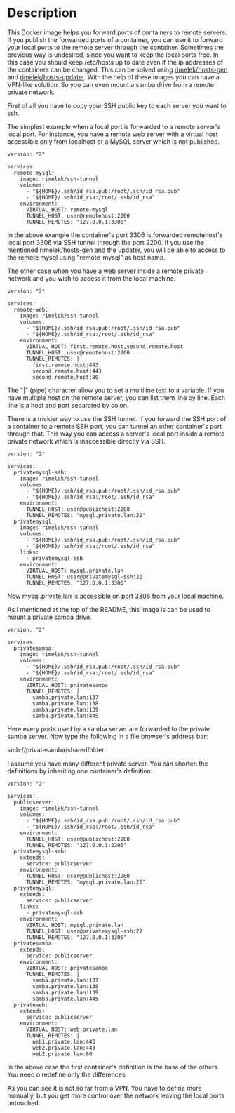 # Description

This Docker image helps you forward ports of containers to remote servers.
If you publish the forwarded ports of a container, you can use it to forward your local ports to the remote server through the container.
Sometimes the previous way is undesired, since you want to keep the local ports free.
In this case you should keep /etc/hosts up to date even if the ip addresses of the containers can be changed. This can be solved using [rimelek/hosts-gen](https://hub.docker.com/r/rimelek/hosts-gen/) and [rimelek/hosts-updater](https://hub.docker.com/r/rimelek/hosts-updater/).
With the help of these images you can have a VPN-like solution. So you can even mount a samba drive from a remote private network.

First of all you have to copy your SSH public key to each server you want to ssh. 

The simplest example when a local port is forwarded to a remote server's local port. For instance, you have a remote web server with a virtual host accessible only from localhost or a MySQL server which is not published.

    version: "2"
    
    services:
      remote-mysql:
        image: rimelek/ssh-tunnel
        volumes:
          - "${HOME}/.ssh/id_rsa.pub:/root/.ssh/id_rsa.pub"
          - "${HOME}/.ssh/id_rsa:/root/.ssh/id_rsa"
        environment:
          VIRTUAL_HOST: remote-mysql
          TUNNEL_HOST: user@remotehost:2200
          TUNNEL_REMOTES: "127.0.0.1:3306"
          
In the above example the container's port 3306 is forwarded remotehost's local port 3306 via SSH tunnel through the port 2200.
If you use the mentioned rimelek/hosts-gen and the updater, you will be able to access to the remote mysql using "remote-mysql" as host name.

The other case when you have a web server inside a remote private network and you wish to access it from the local machine.

    version: "2"
    
    services:
      remote-web:
        image: rimelek/ssh-tunnel
        volumes:
          - "${HOME}/.ssh/id_rsa.pub:/root/.ssh/id_rsa.pub"
          - "${HOME}/.ssh/id_rsa:/root/.ssh/id_rsa"
        environment:
          VIRTUAL_HOST: first.remote.host,second.remote.host
          TUNNEL_HOST: user@remotehost:2200
          TUNNEL_REMOTES: |
            first.remote.host:443
            second.remote.host:443
            second.remote.host:80
            
The "|" (pipe) character allow you to set a multiline text to a variable. If you have multiple host on the remote server, you can list them line by line. Each line is a host and port separated by colon.

There is a trickier way to use the SSH tunnel. If you forward the SSH port of a container to a remote SSH port, you can tunnel an other container's port through that. This way you can access a server's local port inside a remote private network which is inaccessible directly via SSH.

    version: "2"
    
    services:
      privatemysql-ssh:
        image: rimelek/ssh-tunnel
        volumes:
          - "${HOME}/.ssh/id_rsa.pub:/root/.ssh/id_rsa.pub"
          - "${HOME}/.ssh/id_rsa:/root/.ssh/id_rsa"
        environment:
          TUNNEL_HOST: user@publichost:2200
          TUNNEL_REMOTES: "mysql.private.lan:22"
      privatemysql:
        image: rimelek/ssh-tunnel
        volumes:
          - "${HOME}/.ssh/id_rsa.pub:/root/.ssh/id_rsa.pub"
          - "${HOME}/.ssh/id_rsa:/root/.ssh/id_rsa"
        links:
          - privatemysql-ssh
        environment:
          VIRTUAL_HOST: mysql.private.lan
          TUNNEL_HOST: user@privatemysql-ssh:22
          TUNNEL_REMOTES: "127.0.0.1:3306"
          
Now mysql.private.lan is accessible on port 3306 from your local machine.

As I mentioned at the top of the README, this image is can be used to mount a private samba drive.

    version: "2"
    
    services:
      privatesamba:
        image: rimelek/ssh-tunnel
        volumes:
          - "${HOME}/.ssh/id_rsa.pub:/root/.ssh/id_rsa.pub"
          - "${HOME}/.ssh/id_rsa:/root/.ssh/id_rsa"
        environment:
          VIRTUAL_HOST: privatesamba
          TUNNEL_REMOTES: |
            samba.private.lan:137
            samba.private.lan:138
            samba.private.lan:139
            samba.private.lan:445

Here every ports used by a samba server are forwarded to the private samba server. Now type the following in a file browser's address bar:

   smb://privatesamba/sharedfolder

I assume you have many different private server. You can shorten the definitions by inheriting one container's definition:


    version: "2"
    
    services:
      publicserver:
        image: rimelek/ssh-tunnel
        volumes:
          - "${HOME}/.ssh/id_rsa.pub:/root/.ssh/id_rsa.pub"
          - "${HOME}/.ssh/id_rsa:/root/.ssh/id_rsa"
        environment:
          TUNNEL_HOST: user@publichost:2200
          TUNNEL_REMOTES: "127.0.0.1:2200"
      privatemysql-ssh:
        extends:
          service: publicserver
        environment:
          TUNNEL_HOST: user@publichost:2200
          TUNNEL_REMOTES: "mysql.private.lan:22"
      privatemysql:
        extends:
          service: publicserver
        links:
          - privatemysql-ssh
        environment:
          VIRTUAL_HOST: mysql.private.lan
          TUNNEL_HOST: user@privatemysql-ssh:22
          TUNNEL_REMOTES: "127.0.0.1:3306"
      privatesamba:
        extends:
          service: publicserver
        environment:
          VIRTUAL_HOST: privatesamba
          TUNNEL_REMOTES: |
            samba.private.lan:137
            samba.private.lan:138
            samba.private.lan:139
            samba.private.lan:445
      privateweb:
        extends:
          service: publicserver
        environment:
          VIRTUAL_HOST: web.private.lan
          TUNNEL_REMOTES: |
            web1.private.lan:443
            web2.private.lan:443
            web2.private.lan:80
            
In the above case the first container's definition is the base of the others. You need o redefine only the differences.

As you can see it is not so far from a VPN. You have to define more manually, but you get more control over the network leaving the local ports untouched.